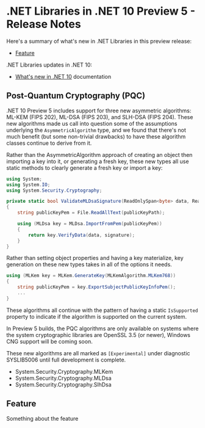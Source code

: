 # .NET Libraries in .NET 10 Preview 5 - Release Notes

Here's a summary of what's new in .NET Libraries in this preview release:

- [Feature](#feature)

.NET Libraries updates in .NET 10:

- [What's new in .NET 10](https://learn.microsoft.com/dotnet/core/whats-new/dotnet-10/overview) documentation

## Post-Quantum Cryptography (PQC)

.NET 10 Preview 5 includes support for three new asymmetric algorithms: ML-KEM (FIPS 202), ML-DSA (FIPS 203), and SLH-DSA (FIPS 204).
These new algorithms made us call into question some of the assumptions underlying the `AsymmetricAlgorithm` type,
and we found that there's not much benefit (but some non-trivial drawbacks) to have these algorithm classes continue to derive from it.

Rather than the AsymmetricAlgorithm approach of creating an object then importing a key into it, or generating a fresh key,
these new types all use static methods to clearly generate a fresh key or import a key:

```C#
using System;
using System.IO;
using System.Security.Cryptography;

private static bool ValidateMLDsaSignature(ReadOnlySpan<byte> data, ReadOnlySpan<byte> signature, string publicKeyPath)
{
    string publicKeyPem = File.ReadAllText(publicKeyPath);

    using (MLDsa key = MLDsa.ImportFromPem(publicKeyPem))
    {
        return key.VerifyData(data, signature);
    }
}
```

Rather than setting object properties and having a key materialize, key generation on these new types takes in all of the options it needs.

```C#
using (MLKem key = MLKem.GenerateKey(MLKemAlgorithm.MLKem768))
{
    string publicKeyPem = key.ExportSubjectPublicKeyInfoPem();
    ...
}
```

These algorithms all continue with the pattern of having a static `IsSupported` property to indicate if the algorithm is supported on the current system.

In Preview 5 builds, the PQC algorithms are only available on systems where the system cryptographic libraries are OpenSSL 3.5 (or newer),
Windows CNG support will be coming soon.

These new algorithms are all marked as `[Experimental]` under diagnostic SYSLIB5006 until full development is complete.

* System.Security.Cryptography.MLKem
* System.Security.Cryptography.MLDsa
* System.Security.Cryptography.SlhDsa

## Feature

Something about the feature
